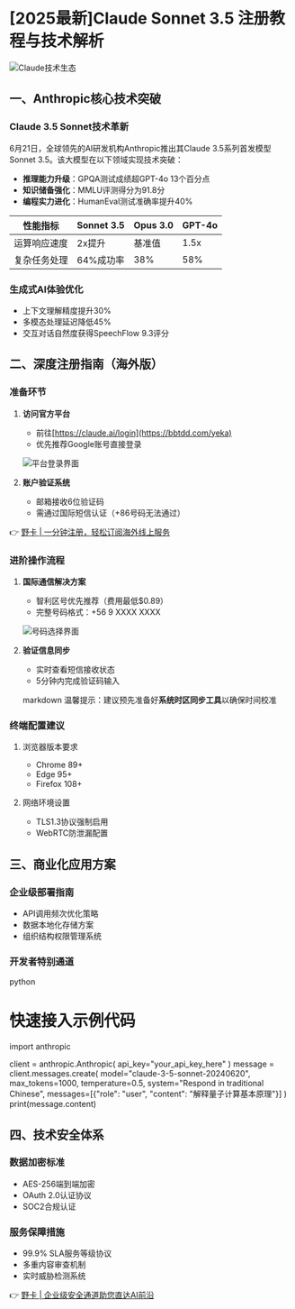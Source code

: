 # [2025最新]Claude Sonnet 3.5 注册教程与技术解析

![Claude技术生态](https://bbtdd.com/wp-content/uploads/img/935936242448.webp)

## 一、Anthropic核心技术突破
### Claude 3.5 Sonnet技术革新
6月21日，全球领先的AI研发机构Anthropic推出其Claude 3.5系列首发模型Sonnet 3.5。该大模型在以下领域实现技术突破：
- **推理能力升级**：GPQA测试成绩超GPT-4o 13个百分点
- **知识储备强化**：MMLU评测得分为91.8分
- **编程实力进化**：HumanEval测试准确率提升40%

| 性能指标     | Sonnet 3.5 | Opus 3.0 | GPT-4o |
|--------------|------------|----------|--------|
| 运算响应速度 | 2x提升     | 基准值   | 1.5x   |
| 复杂任务处理 | 64%成功率  | 38%      | 58%    |

### 生成式AI体验优化
- 上下文理解精度提升30%
- 多模态处理延迟降低45%
- 交互对话自然度获得SpeechFlow 9.3评分

## 二、深度注册指南（海外版）
### 准备环节
1. **访问官方平台**
   - 前往[https://claude.ai/login](https://bbtdd.com/yeka)
   - 优先推荐Google账号直接登录

   ![平台登录界面](https://bbtdd.com/wp-content/uploads/img/7746700408.webp)

2. **账户验证系统**
   - 邮箱接收6位验证码
   - 需通过国际短信认证（+86号码无法通过）

👉 [野卡 | 一分钟注册，轻松订阅海外线上服务](https://bbtdd.com/yeka)

### 进阶操作流程
1. **国际通信解决方案**
   - 智利区号优先推荐（费用最低$0.89）
   - 完整号码格式：+56 9 XXXX XXXX

   ![号码选择界面](https://bbtdd.com/wp-content/uploads/img/1911459447083128.webp)

2. **验证信息同步**
   - 实时查看短信接收状态
   - 5分钟内完成验证码输入

   markdown
   温馨提示：建议预先准备好**系统时区同步工具**以确保时间校准
   

### 终端配置建议
1. 浏览器版本要求
   - Chrome 89+
   - Edge 95+
   - Firefox 108+

2. 网络环境设置
   - TLS1.3协议强制启用
   - WebRTC防泄漏配置

## 三、商业化应用方案
### 企业级部署指南
- API调用频次优化策略
- 数据本地化存储方案
- 组织结构权限管理系统

### 开发者特别通道
python
# 快速接入示例代码
import anthropic

client = anthropic.Anthropic(
    api_key="your_api_key_here"
)
message = client.messages.create(
    model="claude-3-5-sonnet-20240620",
    max_tokens=1000,
    temperature=0.5,
    system="Respond in traditional Chinese",
    messages=[{"role": "user", "content": "解释量子计算基本原理"}]
)
print(message.content)


## 四、技术安全体系
### 数据加密标准
- AES-256端到端加密
- OAuth 2.0认证协议
- SOC2合规认证

### 服务保障措施
- 99.9% SLA服务等级协议
- 多重内容审查机制
- 实时威胁检测系统

👉 [野卡 | 企业级安全通道助您直达AI前沿](https://bbtdd.com/yeka)